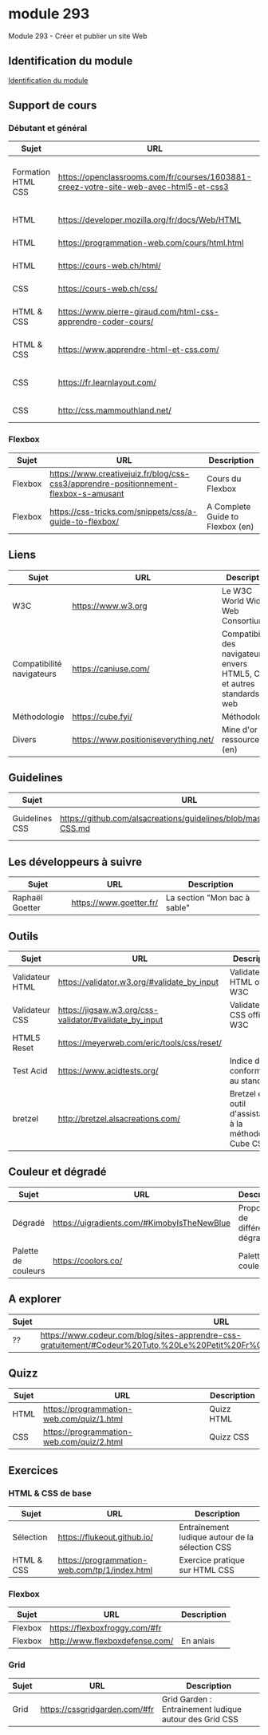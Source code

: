 # module 293

Module 293 - Créer et publier un site Web

## Identification du module

<a href="https://www.modulbaukasten.ch/module/293/1/fr-FR?title=Cr%C3%A9er-et-publier-un-site-Web">Identification du module</a>

## Support de cours

### Débutant et général

| Sujet              | URL                                                                                   | Description                                  |
| ------------------ | ------------------------------------------------------------------------------------- | -------------------------------------------- |
| Formation HTML CSS | https://openclassrooms.com/fr/courses/1603881-creez-votre-site-web-avec-html5-et-css3 | Formation HTML CSS Mise à jour le 16/10/2023 |
| HTML               | https://developer.mozilla.org/fr/docs/Web/HTML                                        | Référence HTML                               |
| HTML               | https://programmation-web.com/cours/html.html                                         | Cours sur le HTML                            |
| HTML               | https://cours-web.ch/html/                                                            | Cours sur le HTML                            |
| CSS                | https://cours-web.ch/css/                                                             | Cours sur le CSS                             |
| HTML & CSS         | https://www.pierre-giraud.com/html-css-apprendre-coder-cours/                         | Cours sur le HTML & CSS                      |
| HTML & CSS         | https://www.apprendre-html-et-css.com/                                                | Apprendre le HTML et le CSS                  |
| CSS                | https://fr.learnlayout.com/                                                           | Apprendre les mises en page CSS              |
| CSS                | http://css.mammouthland.net/                                                          | Apprendre le CSS                             |

### Flexbox

| Sujet   | URL                                                                                  | Description                      |
| ------- | ------------------------------------------------------------------------------------ | -------------------------------- |
| Flexbox | https://www.creativejuiz.fr/blog/css-css3/apprendre-positionnement-flexbox-s-amusant | Cours du Flexbox                 |
| Flexbox | https://css-tricks.com/snippets/css/a-guide-to-flexbox/                              | A Complete Guide to Flexbox (en) |

## Liens

| Sujet                     | URL                                   | Description                                                               |
| ------------------------- | ------------------------------------- | ------------------------------------------------------------------------- |
| W3C                       | https://www.w3.org                    | Le W3C World Wide Web Consortium                                          |
| Compatibilité navigateurs | https://caniuse.com/                  | Compatibilités des navigateurs envers HTML5, CSS3 et autres standards web |
| Méthodologie              | https://cube.fyi/                     | Méthodologie                                                              |
| Divers                    | https://www.positioniseverything.net/ | Mine d'or de ressources (en)                                              |

## Guidelines

| Sujet          | URL                                                                       | Description                    |
| -------------- | ------------------------------------------------------------------------- | ------------------------------ |
| Guidelines CSS | https://github.com/alsacreations/guidelines/blob/master/Guidelines-CSS.md | Guidelines CSS d'alsacreations |

## Les développeurs à suivre

| Sujet           | URL                     | Description                  |
| --------------- | ----------------------- | ---------------------------- |
| Raphaël Goetter | https://www.goetter.fr/ | La section "Mon bac à sable" |

## Outils

| Sujet           | URL                                                    | Description                                                  |
| --------------- | ------------------------------------------------------ | ------------------------------------------------------------ |
| Validateur HTML | https://validator.w3.org/#validate_by_input            | Validateur HTML officel W3C                                  |
| Validateur CSS  | https://jigsaw.w3.org/css-validator/#validate_by_input | Validateur CSS officiel W3C                                  |
| HTML5 Reset     | https://meyerweb.com/eric/tools/css/reset/             |                                                              |
| Test Acid       | https://www.acidtests.org/                             | Indice de conformité au standard                             |
| bretzel         | http://bretzel.alsacreations.com/                      | Bretzel est un outil d'assistance à la méthodologie Cube CSS |

## Couleur et dégradé

| Sujet               | URL                                                    | Description                        |
| ------------------- | ------------------------------------------------------ | -----------------------------------|
| Dégradé             | https://uigradients.com/#KimobyIsTheNewBlue            | Proposition de différents dégradés |
| Palette de couleurs | https://coolors.co/                                    | Palette de couleurs                |

## A explorer

| Sujet | URL                                                                                                                        | Description |
| ----- | -------------------------------------------------------------------------------------------------------------------------- | ----------- |
| ??    | https://www.codeur.com/blog/sites-apprendre-css-gratuitement/#Codeur%20Tuto,%20Le%20Petit%20Fr%C3%A8re%20de%20Codeur%20Mag | ??          |

## Quizz

| Sujet | URL                                       | Description |
| ----- | ----------------------------------------- | ----------- |
| HTML  | https://programmation-web.com/quiz/1.html | Quizz HTML  |
| CSS   | https://programmation-web.com/quiz/2.html | Quizz CSS   |

## Exercices

### HTML & CSS de base

| Sujet      | URL                                           | Description                                     |
| ---------- | --------------------------------------------- | ----------------------------------------------- |
| Sélection  | https://flukeout.github.io/                   | Entraînement ludique autour de la sélection CSS |
| HTML & CSS | https://programmation-web.com/tp/1/index.html | Exercice pratique sur HTML CSS                  |

### Flexbox

| Sujet   | URL                            | Description |
| ------- | ------------------------------ | ----------- |
| Flexbox | https://flexboxfroggy.com/#fr  |             |
| Flexbox | http://www.flexboxdefense.com/ | En anlais   |

### Grid

| Sujet | URL                           | Description                                            |
| ----- | ----------------------------- | ------------------------------------------------------ |
| Grid  | https://cssgridgarden.com/#fr | Grid Garden : Entrainement ludique autour des Grid CSS |
